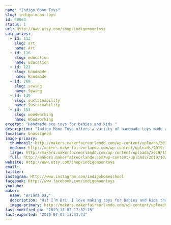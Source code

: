```yaml
---
name: "Indigo Moon Toys"
slug: indigo-moon-toys
id: 40064
status: 1
url: Http://Www.etsy.com/shop/indigomoontoys
categories:
  - id: 112
    slug: art
    name: Art
  - id: 116
    slug: education
    name: Education
  - id: 123
    slug: handmade
    name: Handmade
  - id: 269
    slug: sewing
    name: Sewing
  - id: 149
    slug: sustainability
    name: Sustainability
  - id: 153
    slug: woodworking
    name: Woodworking
excerpt: "Handmade eco toys for babies and kids "
description: "Indigo Moon Toys offers a variety of handmade toys made with natural materials."
location: Unassigned
image-primary:
  thumbnail: http://makers.makerfaireorlando.com/wp-content/uploads/2019/10/AF66C3D0-6549-4AF0-B6BA-F5E66BA8BD27-150x150.png
  medium: http://makers.makerfaireorlando.com/wp-content/uploads/2019/10/AF66C3D0-6549-4AF0-B6BA-F5E66BA8BD27-300x300.png
  large: http://makers.makerfaireorlando.com/wp-content/uploads/2019/10/AF66C3D0-6549-4AF0-B6BA-F5E66BA8BD27.png
  full: http://makers.makerfaireorlando.com/wp-content/uploads/2019/10/AF66C3D0-6549-4AF0-B6BA-F5E66BA8BD27.png
website: Http://Www.etsy.com/shop/indigomoontoys
email: 
twitter: 
instagram: Http://www.instagram.com/indigohomeschool
facebook: Http://www.facebook.com/indigomoontoys
youtube: 
maker:
  name: "Briana Day"
  description: "Hi! I’m Bri! I love making toys for babies and kids that are eco friendly and long lasting!"
  image-primary: http://makers.makerfaireorlando.com/wp-content/uploads/2019/10/B5F16AF6-B75B-45B0-801B-641B885ED0C7-1024x1006.jpeg
last-modified-db: "2019-11-02 17:37:15"
last-exported: "2020-07-07 11:43:23"
---
```

